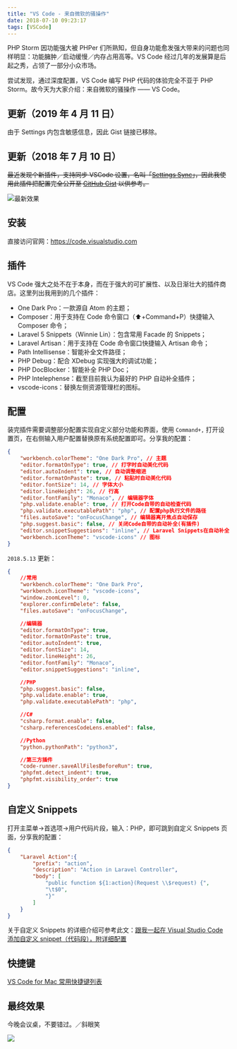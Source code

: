 ```yaml
---
title: "VS Code - 来自微软的骚操作"
date: 2018-07-10 09:23:17
tags: [VSCode]
---
```


PHP Storm 因功能强大被 PHPer 们所熟知，但自身功能愈发强大带来的问题也同样明显：功能臃肿／启动缓慢／内存占用高等。VS Code 经过几年的发展算是后起之秀，占领了一部分小众市场。

尝试发现，通过深度配置，VS Code 编写 PHP 代码的体验完全不亚于 PHP Storm。故今天为大家介绍：来自微软的骚操作 —— VS Code。

## 更新（2019 年 4 月 11 日）

由于 Settings 内包含敏感信息，因此 Gist 链接已移除。

## 更新（2018 年 7 月 10 日）

<del>最近发现个新插件，支持同步 VSCode 设置，名叫「[Settings Sync](https://marketplace.visualstudio.com/items?itemName=Shan.code-settings-sync)」，因此我使用此插件把配置完全公开至 [GitHub Gist](https://gist.github.com/wi1dcard/32d8cc169104a578d4adb509a91296c2) 以供参考。</del>

![最新效果](/images/legacy/5b4442cd2358e.png)

## 安装

直接访问官网：<https://code.visualstudio.com>

## 插件

VS Code 强大之处不在于本身，而在于强大的可扩展性、以及日渐壮大的插件商店。这里列出我用到的几个插件：

*   One Dark Pro：一款源自 Atom 的主题；
*   Composer：用于支持在 Code 命令窗口（⬆️+Command+P）快捷输入 Composer 命令；
*   Laravel 5 Snippets（Winnie Lin）：包含常用 Facade 的 Snippets；
*   Laravel Artisan：用于支持在 Code 命令窗口快捷输入 Artisan 命令；
*   Path Intellisense：智能补全文件路径；
*   PHP Debug：配合 XDebug 实现强大的调试功能；
*   PHP DocBlocker：智能补全 PHP Doc；
*   PHP Intelephense：截至目前我认为最好的 PHP 自动补全插件；
*   vscode-icons：替换左侧资源管理栏的图标。

## 配置

装完插件需要调整部分配置实现自定义部分功能和界面，使用 `Command+,` 打开设置页，在右侧输入用户配置替换原有系统配置即可。分享我的配置：

```json
{
    "workbench.colorTheme": "One Dark Pro", // 主题
    "editor.formatOnType": true, // 打字时自动美化代码
    "editor.autoIndent": true, // 自动调整缩进
    "editor.formatOnPaste": true, // 粘贴时自动美化代码
    "editor.fontSize": 14, // 字体大小
    "editor.lineHeight": 26, // 行高
    "editor.fontFamily": "Monaco", // 编辑器字体
    "php.validate.enable": true, // 打开Code自带的自动检查代码
    "php.validate.executablePath": "php", // 配置php执行文件的路径
    "files.autoSave": "onFocusChange", // 编辑器离开焦点自动保存
    "php.suggest.basic": false, // 关闭Code自带的自动补全(有插件)
    "editor.snippetSuggestions": "inline", // Laravel Snippets在自动补全列表中的排序
    "workbench.iconTheme": "vscode-icons" // 图标
}
```

`2018.5.13` 更新：

```json
{
    //常用
    "workbench.colorTheme": "One Dark Pro",
    "workbench.iconTheme": "vscode-icons",
    "window.zoomLevel": 0,
    "explorer.confirmDelete": false,
    "files.autoSave": "onFocusChange",

    //编辑器
    "editor.formatOnType": true,
    "editor.formatOnPaste": true,
    "editor.autoIndent": true,
    "editor.fontSize": 14,
    "editor.lineHeight": 26,
    "editor.fontFamily": "Monaco",
    "editor.snippetSuggestions": "inline",

    //PHP
    "php.suggest.basic": false,
    "php.validate.enable": true,
    "php.validate.executablePath": "php",

    //C#
    "csharp.format.enable": false,
    "csharp.referencesCodeLens.enabled": false,

    //Python
    "python.pythonPath": "python3",

    //第三方插件
    "code-runner.saveAllFilesBeforeRun": true,
    "phpfmt.detect_indent": true,
    "phpfmt.visibility_order": true
}
```

## 自定义 Snippets

打开主菜单->首选项->用户代码片段，输入：PHP，即可跳到自定义 Snippets 页面，分享我的配置：

```json
{
    "Laravel Action":{
        "prefix": "action",
        "description": "Action in Laravel Controller",
        "body": [
            "public function ${1:action}(Request \\$request) {",
            "\t$0",
            "}"
        ]
    }
}
```

关于自定义 Snippets 的详细介绍可参考此文：[跟我一起在 Visual Studio Code 添加自定义 snippet（代码段），附详细配置](http://blog.csdn.net/maokelong95/article/details/54379046)

## 快捷键

[VS Code for Mac 常用快捷键列表](http://www.jianshu.com/p/9f50dfc985e2)

## 最终效果

今晚会议桌，不要错过。／斜眼笑

![](/images/legacy/5b73a5a0c4dac.png)

